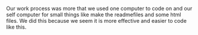 Our work process was more that we used one computer to code on and our self computer for small things
like make the readmefiles and some html files. We did this because we seem it is more effective and 
easier to code like this. 
